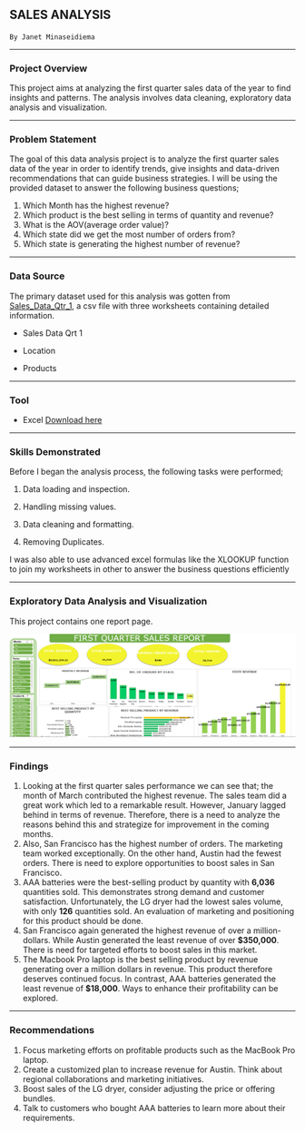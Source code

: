 ## SALES ANALYSIS
    By Janet Minaseidiema
---

### Project Overview

This project aims at analyzing the first quarter sales data of the year to find insights and patterns. The analysis involves data cleaning, exploratory data analysis and visualization.

---
### Problem Statement
The goal of this data analysis project is to analyze the first quarter sales data of the year in order to identify trends, give insights and data-driven recommendations that can guide business strategies. I will be using the provided dataset to answer the following business questions;

1. Which Month has the highest revenue? 
2. Which product is the best selling in terms of quantity and
revenue? 
3. What is the AOV(average order value)? 
4. Which state did we get the most number of orders from? 
5.  Which state is generating the highest number of revenue?
---

### Data Source
The primary dataset used for this analysis was gotten from [Sales_Data_Qtr_1](https://kaggle.com), a csv file with three worksheets containing detailed information.

 - Sales Data Qrt 1

 - Location

 - Products
---

### Tool
- Excel [Download here](https://microsoft.com)
---

### Skills Demonstrated

Before I began the analysis process, the following tasks were performed;

1. Data loading and inspection.

2. Handling missing values.

3. Data cleaning and formatting.

4. Removing Duplicates.

I was also able to use advanced excel formulas like the XLOOKUP function to join my worksheets in other to answer the business questions efficiently

---

### Exploratory Data Analysis and Visualization
This project contains one report page.

![](image/Dashboard.png)

---
### Findings

1. Looking at the first quarter sales performance we can see that; the month of March contributed the highest revenue. The sales team did a great work which led to a remarkable result. However, January lagged behind in terms of revenue. Therefore, there is a need to analyze the reasons behind this and strategize for improvement in the coming months.
2. Also, San Francisco has the highest number of orders. The marketing team worked exceptionally. On the other hand, Austin had the fewest orders. There is need to explore opportunities to boost sales in San Francisco.
3. AAA batteries were the best-selling product by quantity with **6,036** quantities sold. This demonstrates strong demand and customer satisfaction. Unfortunately, the LG dryer had the lowest sales volume, with only **126** quantities sold. An evaluation of marketing and positioning for this product should be done. 
4. San Francisco again generated the highest revenue of over a million-dollars. While Austin generated the least revenue of over **$350,000**. There is need for targeted efforts to boost sales in this market.
5. The Macbook Pro laptop is the best selling product by revenue generating over a million dollars in revenue. This product therefore deserves continued focus. In contrast, AAA batteries generated the least revenue of **$18,000**. Ways to enhance their profitability can be explored.

---
### Recommendations
1. Focus marketing efforts on profitable products such as the MacBook Pro laptop. 
2. Create a customized plan to increase revenue for Austin. Think about regional collaborations and marketing initiatives.
3. Boost sales of the LG dryer, consider adjusting the price or offering bundles.
4. Talk to customers who bought AAA batteries to learn more about their requirements.



